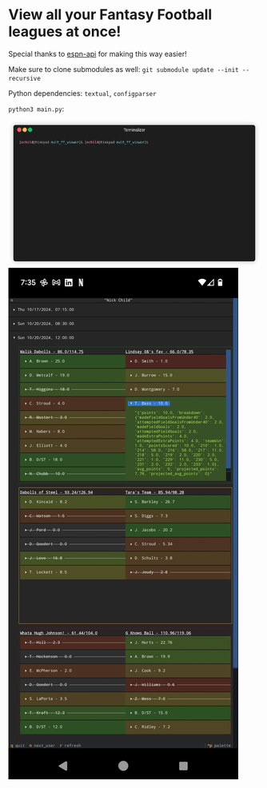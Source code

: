 # View all your Fantasy Football leagues at once!

Special thanks to [espn-api](https://github.com/cwendt94/espn-api) for making this way easier!

Make sure to clone submodules as well: `git submodule update --init --recursive`

Python dependencies: `textual`, `configparser`

`python3 main.py`:

![](./demo.gif)
![](./pic.png)
